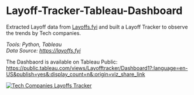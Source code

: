 # Layoff-Tracker-Tableau-Dashboard

Extracted Layoff data from [Layoffs.fyi](https://layoffs.fyi) and built a Layoff Tracker to observe the trends by Tech companies.

<i>Tools: Python, Tableau <br>
Data Source: https://layoffs.fyi</i>

The Dashbaord is available on Tableau Public: https://public.tableau.com/views/Layofftracker/Dashboard1?:language=en-US&publish=yes&:display_count=n&:origin=viz_share_link

<div class='tableauPlaceholder' id='viz1669841007432' style='position: relative'><noscript><a href='#'><img alt='Tech Companies Layoffs Tracker ' src='https:&#47;&#47;public.tableau.com&#47;static&#47;images&#47;La&#47;Layofftracker&#47;Dashboard1&#47;1_rss.png' style='border: none' /></a></noscript><object class='tableauViz'  style='display:none;'><param name='host_url' value='https%3A%2F%2Fpublic.tableau.com%2F' /> <param name='embed_code_version' value='3' /> <param name='site_root' value='' /><param name='name' value='Layofftracker&#47;Dashboard1' /><param name='tabs' value='no' /><param name='toolbar' value='yes' /><param name='static_image' value='https:&#47;&#47;public.tableau.com&#47;static&#47;images&#47;La&#47;Layofftracker&#47;Dashboard1&#47;1.png' /> <param name='animate_transition' value='yes' /><param name='display_static_image' value='yes' /><param name='display_spinner' value='yes' /><param name='display_overlay' value='yes' /><param name='display_count' value='yes' /><param name='language' value='en-US' /><param name='filter' value='publish=yes' /></object></div>                

